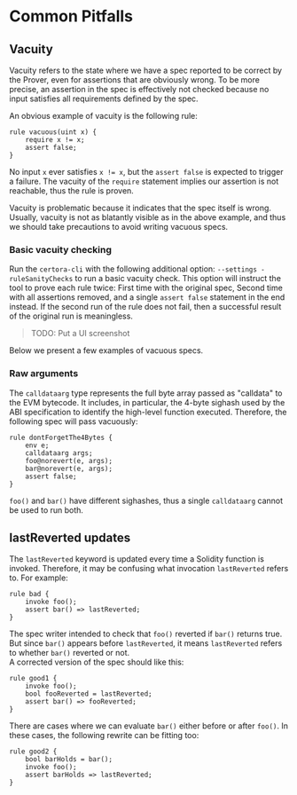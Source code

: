 # Common Pitfalls

## Vacuity

Vacuity refers to the state where we have a spec reported to be correct by the Prover, even for assertions that are obviously wrong. To be more precise, an assertion in the spec is effectively not checked because no input satisfies all requirements defined by the spec.

An obvious example of vacuity is the following rule:

```text
rule vacuous(uint x) {
    require x != x;
    assert false;
}
```

No input `x` ever satisfies `x != x`, but the `assert false` is expected to trigger a failure. The vacuity of the `require` statement implies our assertion is not reachable, thus the rule is proven.

Vacuity is problematic because it indicates that the spec itself is wrong. Usually, vacuity is not as blatantly visible as in the above example, and thus we should take precautions to avoid writing vacuous specs.

### Basic vacuity checking 

Run the `certora-cli` with the following additional option: `--settings -ruleSanityChecks` to run a basic vacuity check. This option will instruct the tool to prove each rule twice: First time with the original spec, Second time with all assertions removed, and a single `assert false` statement in the end instead. If the second run of the rule does not fail, then a successful result of the original run is meaningless.

> TODO: Put a UI screenshot

Below we present a few examples of vacuous specs.

### Raw arguments

The `calldataarg` type represents the full byte array passed as "calldata" to the EVM bytecode. It includes, in particular, the 4-byte sighash used by the ABI specification to identify the high-level function executed. Therefore, the following spec will pass vacuously:

```text
rule dontForgetThe4Bytes {
    env e;
    calldataarg args;
    foo@norevert(e, args);
    bar@norevert(e, args);
    assert false;
}
```

`foo()` and `bar()` have different sighashes, thus a single `calldataarg` cannot be used to run both.

## lastReverted updates

The `lastReverted` keyword is updated every time a Solidity function is invoked. Therefore, it may be confusing what invocation `lastReverted` refers to. For example:

```text
rule bad {
    invoke foo();
    assert bar() => lastReverted;
}
```

The spec writer intended to check that `foo()` reverted if `bar()` returns true. But since `bar()` appears before `lastReverted`, it means `lastReverted` refers to whether `bar()` reverted or not.  
A corrected version of the spec should like this:

```text
rule good1 {
    invoke foo();
    bool fooReverted = lastReverted;
    assert bar() => fooReverted;
}
```

There are cases where we can evaluate `bar()` either before or after `foo()`. In these cases, the following rewrite can be fitting too:

```text
rule good2 {
    bool barHolds = bar();
    invoke foo();
    assert barHolds => lastReverted;
}
```

